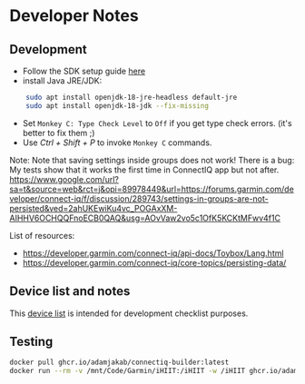 # Developer Notes

## Development

- Follow the SDK setup guide [here](https://developer.garmin.com/connect-iq/sdk/)
- install Java JRE/JDK:

```bash
    sudo apt install openjdk-18-jre-headless default-jre
    sudo apt install openjdk-18-jdk --fix-missing
```

- Set `Monkey C: Type Check Level` to `Off` if you get type check errors. (it's better to fix them ;)
- Use _Ctrl + Shift + P_ to invoke `Monkey C` commands.

Note: Note that saving settings inside groups does not work! There is a bug:
My tests show that it works the first time in ConnectIQ app but not after.
https://www.google.com/url?sa=t&source=web&rct=j&opi=89978449&url=https://forums.garmin.com/developer/connect-iq/f/discussion/289743/settings-in-groups-are-not-persisted&ved=2ahUKEwiKu4vc_POGAxXM-AIHHV6OCHQQFnoECB0QAQ&usg=AOvVaw2vo5c1OfK5KCKtMFwv4f1C

List of resources:

- https://developer.garmin.com/connect-iq/api-docs/Toybox/Lang.html
- https://developer.garmin.com/connect-iq/core-topics/persisting-data/

## Device list and notes

This [device list](./docs/devices.md) is intended for development checklist purposes.

## Testing

```bash
docker pull ghcr.io/adamjakab/connectiq-builder:latest
docker run --rm -v /mnt/Code/Garmin/iHIIT:/iHIIT -w /iHIIT ghcr.io/adamjakab/connectiq-builder:latest /scripts/test.sh --type-check-level=2
```
